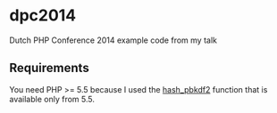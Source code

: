 dpc2014
=======

Dutch PHP Conference 2014 example code from my talk

Requirements
------------

You need PHP >= 5.5 because I used the [hash_pbkdf2](http://www.php.net/manual/en/function.hash-pbkdf2.php) function that is available only from 5.5. 
